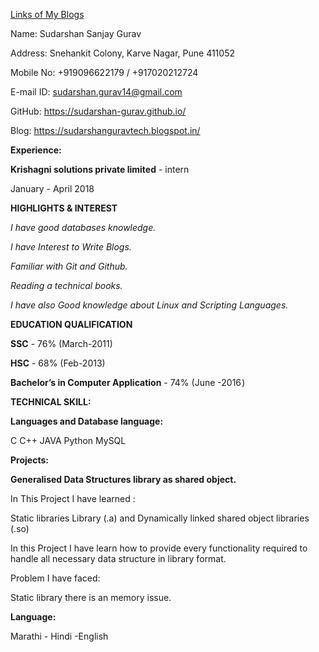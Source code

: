 [Links of My Blogs](https://sudarshan-gurav.github.io/link)

Name:        Sudarshan Sanjay Gurav

Address:     Snehankit Colony, Karve Nagar, Pune 411052

Mobile No:  +919096622179 / +917020212724

E-mail ID:  sudarshan.gurav14@gmail.com

GitHub:     https://sudarshan-gurav.github.io/

Blog:       https://sudarshanguravtech.blogspot.in/

**Experience:**

**Krishagni solutions private limited** - intern

January - April 2018 

**HIGHLIGHTS & INTEREST**

*I have good databases knowledge.*

*I have Interest to Write Blogs.*

*Familiar with Git and Github.*

*Reading a technical books.*

*I have also Good knowledge about Linux and Scripting Languages.*

**EDUCATION QUALIFICATION**

**SSC** - 76%  (March-2011)

**HSC** - 68% (Feb-2013)

**Bachelor’s in Computer Application** - 74%  (June -2016 )

**TECHNICAL SKILL:**

**Languages and Database language:**

C	C++	JAVA	Python	MySQL

**Projects:**

**Generalised Data Structures library as shared object.**

In This Project I have learned :

Static libraries Library (.a) and Dynamically linked shared object libraries (.so)

In this Project I have learn how  to provide every functionality required to handle all necessary data structure in library format.

Problem I have faced:

Static library there is an memory issue.

**Language:**

Marathi - Hindi -English


